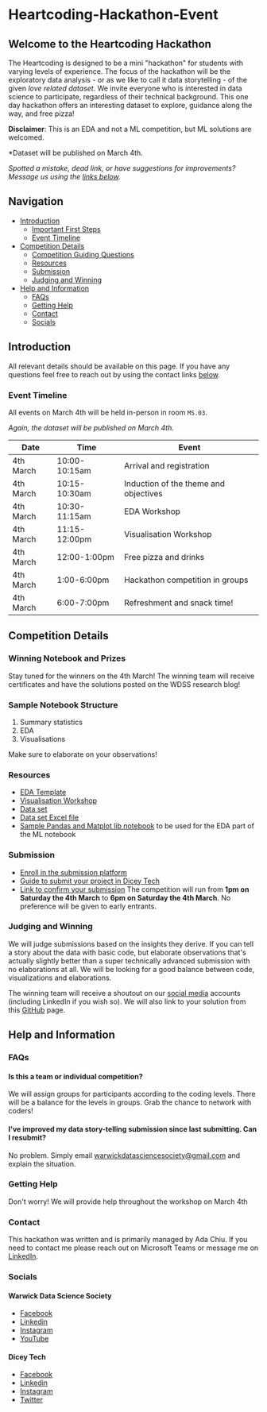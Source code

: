 # Heartcoding-Hackathon-Event

## Welcome to the Heartcoding Hackathon

The Heartcoding is designed to be a mini "hackathon" for students with varying levels of experience. The focus of the hackathon will be the exploratory data analysis - or as we like to call it data storytelling - of the given *love related dataset*. We invite everyone who is interested in data science to participate, regardless of their technical background. This one day hackathon offers an interesting dataset to explore, guidance along the way, and free pizza!

**Disclaimer**: This is an EDA and not a ML competition, but ML solutions are welcomed.

*Dataset will be published on March 4th.

*Spotted a mistake, dead link, or have suggestions for improvements? Message us using the [links below](#contact).*

## Navigation

* [Introduction](#introduction)
  * [Important First Steps](#important-first-steps)
  * [Event Timeline](#event-timeline)
* [Competition Details](#competition-details)
  * [Competition Guiding Questions](#Competition-Guiding-Questions)
  * [Resources](#resources)
  * [Submission](#submission)
  * [Judging and Winning](#Judging-and-Winning)
* [Help and Information](#help-and-information)
  * [FAQs](#faqs)
  * [Getting Help](#getting-help)
  * [Contact](#contact)
  * [Socials](#socials)

## Introduction

All relevant details should be available on this page. If you have any questions feel free to reach out by using the contact links [below](#contact).

### Event Timeline

All events on March 4th will be held in-person in room `MS.03`.

*Again, the dataset will be published on March 4th.*

| Date      | Time          | Event                                         |
|-----------|---------------|-----------------------------------------------|
| 4th March | 10:00-10:15am | Arrival and registration                      |
| 4th March | 10:15-10:30am | Induction of the theme and objectives         |
| 4th March | 10:30-11:15am | EDA Workshop                                  |
| 4th March | 11:15-12:00pm | Visualisation Workshop                        |
| 4th March | 12:00-1:00pm  | Free pizza and drinks                         |
| 4th March | 1:00-6:00pm   | Hackathon competition in groups               |
| 4th March | 6:00-7:00pm   | Refreshment and snack time!                   |

## Competition Details

### Winning Notebook and Prizes

Stay tuned for the winners on the 4th March! The winning team will receive certificates and have the solutions posted on the WDSS research blog! 

### Sample Notebook Structure

1. Summary statistics
2. EDA
3. Visualisations

Make sure to elaborate on your observations!

### Resources

- [EDA Template](https://colab.research.google.com/drive/1xsUvkxX2ZnKfk4zLo92km2EDLbjO4cOf)
- [Visualisation Workshop](https://colab.research.google.com/drive/1J1qthFynzi83YdanrRz8PptUUJreg5gG)
- [Data set](https://raw.githubusercontent.com/warwickdatasciencesociety/Heartcoding-Hackathon-Event/main/Hackathon%20Dataset.csv)
- [Data set Excel file](https://github.com/warwickdatasciencesociety/Heartcoding-Hackathon-Event/blob/main/Hackathon%20Dataset.xlsx)
- [Sample Pandas and Matplot lib notebook](https://colab.research.google.com/drive/161cr-98PaHsSW_-BuURWwAo4eYXWHy33?usp=sharing) to be used for the EDA part of the ML notebook

### Submission
- [Enroll in the submission platform](https://explore.diceytech.co.uk/en/projects/heart-coding-hackathon/?limit=21&offset=0)
- [Guide to submit your project in Dicey Tech](https://diceytech.notion.site/Heard-Coding-Hackathon-db0207f3b8744bbb8b7c7ea97a231ae4)
- [Link to confirm your submission](https://forms.gle/QNCxgjH9CQzPDRNL9)
The competition will run from **1pm on Saturday the 4th March** to **6pm on Saturday the 4th March**. No preference will be given to early entrants.

### Judging and Winning

We will judge submissions based on the insights they derive. If you can tell a story about the data with basic code, but elaborate observations that's actually slightly better than a super technically advanced submission with no elaborations at all. We will be looking for a good balance between code, visualizations and elaborations.

The winning team will receive a shoutout on our [social media](#contact) accounts (including LinkedIn if you wish so). We will also link to your solution from this [GitHub](https://github.com/warwickdatasciencesociety) page.

## Help and Information

### FAQs

#### Is this a team or individual competition?

We will assign groups for participants according to the coding levels. There will be a balance for the levels in groups. Grab the chance to network with coders!

#### I've improved my data story-telling submission since last submitting. Can I resubmit?

No problem. Simply email [warwickdatasciencesociety@gmail.com](mailto:warwickdatasciencesociety@gmail.com) and explain the situation.

### Getting Help

Don't worry! We will provide help throughout the workshop on March 4th

### Contact

This hackathon was written and is primarily managed by Ada Chiu. If you need to contact me please reach out on Microsoft Teams or message me on [LinkedIn](https://www.linkedin.com/in/ada-chiu-4a1252196).

### Socials

#### Warwick Data Science Society

- [Facebook](https://link.wdss.io/facebook)
- [Linkedin](https://link.wdss.io/linkedin)
- [Instagram](https://www.instagram.com/warwickdatasciencesociety/?hl=en)
- [YouTube](https://link.wdss.io/youtube)

#### Dicey Tech

- [Facebook](https://www.facebook.com/diceytech)
- [Linkedin](https://www.linkedin.com/company/diceytech/)
- [Instagram](https://www.instagram.com/diceytech/)
- [Twitter](https://twitter.com/diceytech)
